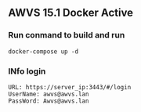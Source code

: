 ## AWVS 15.1  Docker Active


### Run conmand to build and run 

```
docker-compose up -d
```

### INfo login

```
URL: https://server_ip:3443/#/login
UserName: awvs@awvs.lan
PassWord: Awvs@awvs.lan
```
